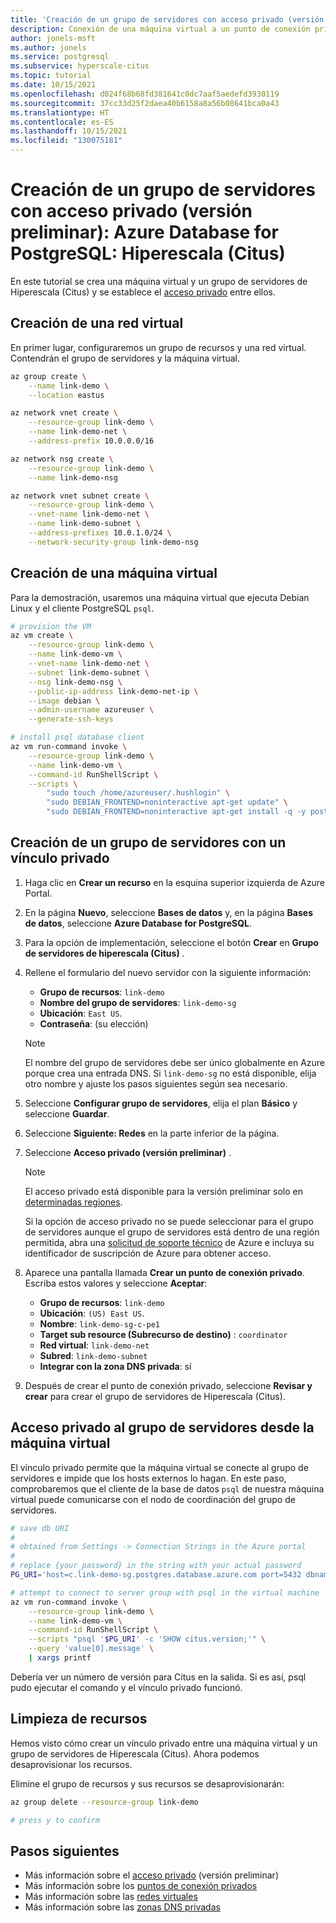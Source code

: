 ```yaml
---
title: 'Creación de un grupo de servidores con acceso privado (versión preliminar): Azure Database for PostgreSQL: Hiperescala (Citus)'
description: Conexión de una máquina virtual a un punto de conexión privado del grupo de servidores
author: jonels-msft
ms.author: jonels
ms.service: postgresql
ms.subservice: hyperscale-citus
ms.topic: tutorial
ms.date: 10/15/2021
ms.openlocfilehash: d024f68b68fd381641c0dc7aaf5aedefd3930119
ms.sourcegitcommit: 37cc33d25f2daea40b6158a8a56b08641bca0a43
ms.translationtype: HT
ms.contentlocale: es-ES
ms.lasthandoff: 10/15/2021
ms.locfileid: "130075181"
---
```

# <a name="create-server-group-with-private-access-preview-in-azure-database-for-postgresql---hyperscale-citus"></a>Creación de un grupo de servidores con acceso privado (versión preliminar): Azure Database for PostgreSQL: Hiperescala (Citus)

En este tutorial se crea una máquina virtual y un grupo de servidores de Hiperescala (Citus) y se establece el [acceso privado](concepts-hyperscale-private-access.md) entre ellos.

## <a name="create-a-virtual-network"></a>Creación de una red virtual

En primer lugar, configuraremos un grupo de recursos y una red virtual. Contendrán el grupo de servidores y la máquina virtual.

```sh
az group create \
    --name link-demo \
    --location eastus

az network vnet create \
    --resource-group link-demo \
    --name link-demo-net \
    --address-prefix 10.0.0.0/16

az network nsg create \
    --resource-group link-demo \
    --name link-demo-nsg

az network vnet subnet create \
    --resource-group link-demo \
    --vnet-name link-demo-net \
    --name link-demo-subnet \
    --address-prefixes 10.0.1.0/24 \
    --network-security-group link-demo-nsg
```

## <a name="create-a-virtual-machine"></a>Creación de una máquina virtual

Para la demostración, usaremos una máquina virtual que ejecuta Debian Linux y el cliente PostgreSQL `psql`.

```sh
# provision the VM
az vm create \
    --resource-group link-demo \
    --name link-demo-vm \
    --vnet-name link-demo-net \
    --subnet link-demo-subnet \
    --nsg link-demo-nsg \
    --public-ip-address link-demo-net-ip \
    --image debian \
    --admin-username azureuser \
    --generate-ssh-keys

# install psql database client
az vm run-command invoke \
    --resource-group link-demo \
    --name link-demo-vm \
    --command-id RunShellScript \
    --scripts \
        "sudo touch /home/azureuser/.hushlogin" \
        "sudo DEBIAN_FRONTEND=noninteractive apt-get update" \
        "sudo DEBIAN_FRONTEND=noninteractive apt-get install -q -y postgresql-client"
```

## <a name="create-a-server-group-with-a-private-link"></a>Creación de un grupo de servidores con un vínculo privado

1. Haga clic en **Crear un recurso** en la esquina superior izquierda de Azure Portal.

2. En la página **Nuevo**, seleccione **Bases de datos** y, en la página **Bases de datos**, seleccione **Azure Database for PostgreSQL**.

3. Para la opción de implementación, seleccione el botón **Crear** en **Grupo de servidores de hiperescala (Citus)** .

4. Rellene el formulario del nuevo servidor con la siguiente información:

    - **Grupo de recursos**: `link-demo`
    - **Nombre del grupo de servidores**: `link-demo-sg`
    - **Ubicación**: `East US`.
    - **Contraseña**: (su elección)

    > [!NOTE]
    >
    > El nombre del grupo de servidores debe ser único globalmente en Azure porque crea una entrada DNS. Si `link-demo-sg` no está disponible, elija otro nombre y ajuste los pasos siguientes según sea necesario.

5. Seleccione **Configurar grupo de servidores**, elija el plan **Básico** y seleccione **Guardar**.

6. Seleccione **Siguiente: Redes** en la parte inferior de la página.

7. Seleccione **Acceso privado (versión preliminar)** .

    > [!NOTE]
    >
    > El acceso privado está disponible para la versión preliminar solo en [determinadas regiones](concepts-hyperscale-limits.md#regions).
    >
    > Si la opción de acceso privado no se puede seleccionar para el grupo de servidores aunque el grupo de servidores está dentro de una región permitida, abra una [solicitud de soporte técnico](https://portal.azure.com/#blade/Microsoft_Azure_Support/HelpAndSupportBlade/newsupportrequest) de Azure e incluya su identificador de suscripción de Azure para obtener acceso.

8. Aparece una pantalla llamada **Crear un punto de conexión privado**. Escriba estos valores y seleccione **Aceptar**:

    - **Grupo de recursos**: `link-demo`
    - **Ubicación**: `(US) East US`.
    - **Nombre**: `link-demo-sg-c-pe1`
    - **Target sub resource (Subrecurso de destino)** : `coordinator`
    - **Red virtual**: `link-demo-net`
    - **Subred**: `link-demo-subnet`
    - **Integrar con la zona DNS privada**: sí

9. Después de crear el punto de conexión privado, seleccione **Revisar y crear** para crear el grupo de servidores de Hiperescala (Citus).

## <a name="access-the-server-group-privately-from-the-virtual-machine"></a>Acceso privado al grupo de servidores desde la máquina virtual

El vínculo privado permite que la máquina virtual se conecte al grupo de servidores e impide que los hosts externos lo hagan. En este paso, comprobaremos que el cliente de la base de datos `psql` de nuestra máquina virtual puede comunicarse con el nodo de coordinación del grupo de servidores.

```sh
# save db URI
#
# obtained from Settings -> Connection Strings in the Azure portal
#
# replace {your_password} in the string with your actual password
PG_URI='host=c.link-demo-sg.postgres.database.azure.com port=5432 dbname=citus user=citus password={your_password} sslmode=require'

# attempt to connect to server group with psql in the virtual machine
az vm run-command invoke \
    --resource-group link-demo \
    --name link-demo-vm \
    --command-id RunShellScript \
    --scripts "psql '$PG_URI' -c 'SHOW citus.version;'" \
    --query 'value[0].message' \
    | xargs printf
```

Debería ver un número de versión para Citus en la salida. Si es así, psql pudo ejecutar el comando y el vínculo privado funcionó.

## <a name="clean-up-resources"></a>Limpieza de recursos

Hemos visto cómo crear un vínculo privado entre una máquina virtual y un grupo de servidores de Hiperescala (Citus). Ahora podemos desaprovisionar los recursos.

Elimine el grupo de recursos y sus recursos se desaprovisionarán:

```sh
az group delete --resource-group link-demo

# press y to confirm
```

## <a name="next-steps"></a>Pasos siguientes

* Más información sobre el [acceso privado](concepts-hyperscale-private-access.md) (versión preliminar)
* Más información sobre los [puntos de conexión privados](/azure/private-link/private-endpoint-overview)
* Más información sobre las [redes virtuales](/azure/virtual-network/concepts-and-best-practices)
* Más información sobre las [zonas DNS privadas](/azure/dns/private-dns-overview)
